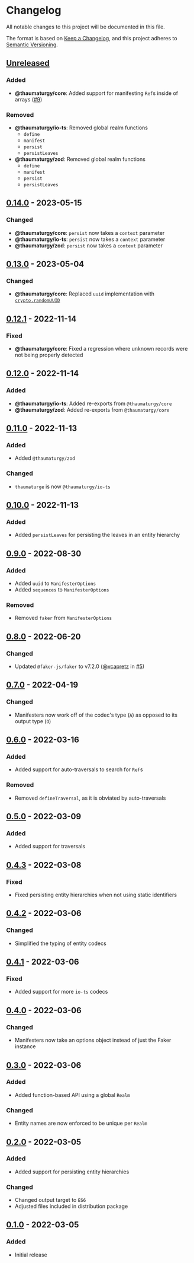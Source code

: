 # Changelog

All notable changes to this project will be documented in this file.

The format is based on [Keep a Changelog](https://keepachangelog.com/en/1.0.0/),
and this project adheres to [Semantic Versioning](https://semver.org/spec/v2.0.0.html).

## [Unreleased]

### Added

- **@thaumaturgy/core**: Added support for manifesting `Ref`s inside of arrays ([#9](https://github.com/maxdeviant/thaumaturgy/issues/9))

### Removed

- **@thaumaturgy/io-ts**: Removed global realm functions
  - `define`
  - `manifest`
  - `persist`
  - `persistLeaves`
- **@thaumaturgy/zod**: Removed global realm functions
  - `define`
  - `manifest`
  - `persist`
  - `persistLeaves`

## [0.14.0] - 2023-05-15

### Changed

- **@thaumaturgy/core**: `persist` now takes a `context` parameter
- **@thaumaturgy/io-ts**: `persist` now takes a `context` parameter
- **@thaumaturgy/zod**: `persist` now takes a `context` parameter

## [0.13.0] - 2023-05-04

### Changed

- **@thaumaturgy/core**: Replaced `uuid` implementation with [`crypto.randomUUID`](https://nodejs.org/docs/latest-v18.x/api/crypto.html#cryptorandomuuidoptions)

## [0.12.1] - 2022-11-14

### Fixed

- **@thaumaturgy/core**: Fixed a regression where unknown records were not being properly detected

## [0.12.0] - 2022-11-14

### Added

- **@thaumaturgy/io-ts**: Added re-exports from `@thaumaturgy/core`
- **@thaumaturgy/zod**: Added re-exports from `@thaumaturgy/core`

## [0.11.0] - 2022-11-13

### Added

- Added `@thaumaturgy/zod`

### Changed

- `thaumaturge` is now `@thaumaturgy/io-ts`

## [0.10.0] - 2022-11-13

### Added

- Added `persistLeaves` for persisting the leaves in an entity hierarchy

## [0.9.0] - 2022-08-30

### Added

- Added `uuid` to `ManifesterOptions`
- Added `sequences` to `ManifesterOptions`

### Removed

- Removed `faker` from `ManifesterOptions`

## [0.8.0] - 2022-06-20

### Changed

- Updated `@faker-js/faker` to v7.2.0 ([@vcapretz](https://github.com/vcapretz) in [#5](https://github.com/maxdeviant/thaumaturgy/pull/5))

## [0.7.0] - 2022-04-19

### Changed

- Manifesters now work off of the codec's type (`A`) as opposed to its output type (`O`)

## [0.6.0] - 2022-03-16

### Added

- Added support for auto-traversals to search for `Ref`s

### Removed

- Removed `defineTraversal`, as it is obviated by auto-traversals

## [0.5.0] - 2022-03-09

### Added

- Added support for traversals

## [0.4.3] - 2022-03-08

### Fixed

- Fixed persisting entity hierarchies when not using static identifiers

## [0.4.2] - 2022-03-06

### Changed

- Simplified the typing of entity codecs

## [0.4.1] - 2022-03-06

### Fixed

- Added support for more `io-ts` codecs

## [0.4.0] - 2022-03-06

### Changed

- Manifesters now take an options object instead of just the Faker instance

## [0.3.0] - 2022-03-06

### Added

- Added function-based API using a global `Realm`

### Changed

- Entity names are now enforced to be unique per `Realm`

## [0.2.0] - 2022-03-05

### Added

- Added support for persisting entity hierarchies

### Changed

- Changed output target to `ES6`
- Adjusted files included in distribution package

## [0.1.0] - 2022-03-05

### Added

- Initial release

[unreleased]: https://github.com/maxdeviant/thaumaturgy/compare/v0.14.0...HEAD
[0.14.0]: https://github.com/maxdeviant/thaumaturgy/compare/v0.13.0...v0.14.0
[0.13.0]: https://github.com/maxdeviant/thaumaturgy/compare/v0.12.1...v0.13.0
[0.12.1]: https://github.com/maxdeviant/thaumaturgy/compare/v0.12.0...v0.12.1
[0.12.0]: https://github.com/maxdeviant/thaumaturgy/compare/v0.11.0...v0.12.0
[0.11.0]: https://github.com/maxdeviant/thaumaturgy/compare/v0.10.0...v0.11.0
[0.10.0]: https://github.com/maxdeviant/thaumaturgy/compare/v0.9.0...v0.10.0
[0.9.0]: https://github.com/maxdeviant/thaumaturgy/compare/v0.8.0...v0.9.0
[0.8.0]: https://github.com/maxdeviant/thaumaturgy/compare/v0.7.0...v0.8.0
[0.7.0]: https://github.com/maxdeviant/thaumaturgy/compare/v0.6.0...v0.7.0
[0.6.0]: https://github.com/maxdeviant/thaumaturgy/compare/v0.5.0...v0.6.0
[0.5.0]: https://github.com/maxdeviant/thaumaturgy/compare/v0.4.3...v0.5.0
[0.4.3]: https://github.com/maxdeviant/thaumaturgy/compare/v0.4.2...v0.4.3
[0.4.2]: https://github.com/maxdeviant/thaumaturgy/compare/v0.4.1...v0.4.2
[0.4.1]: https://github.com/maxdeviant/thaumaturgy/compare/v0.4.0...v0.4.1
[0.4.0]: https://github.com/maxdeviant/thaumaturgy/compare/v0.3.0...v0.4.0
[0.3.0]: https://github.com/maxdeviant/thaumaturgy/compare/v0.2.0...v0.3.0
[0.2.0]: https://github.com/maxdeviant/thaumaturgy/compare/v0.1.0...v0.2.0
[0.1.0]: https://github.com/maxdeviant/thaumaturgy/compare/00fcbaa...v0.1.0
